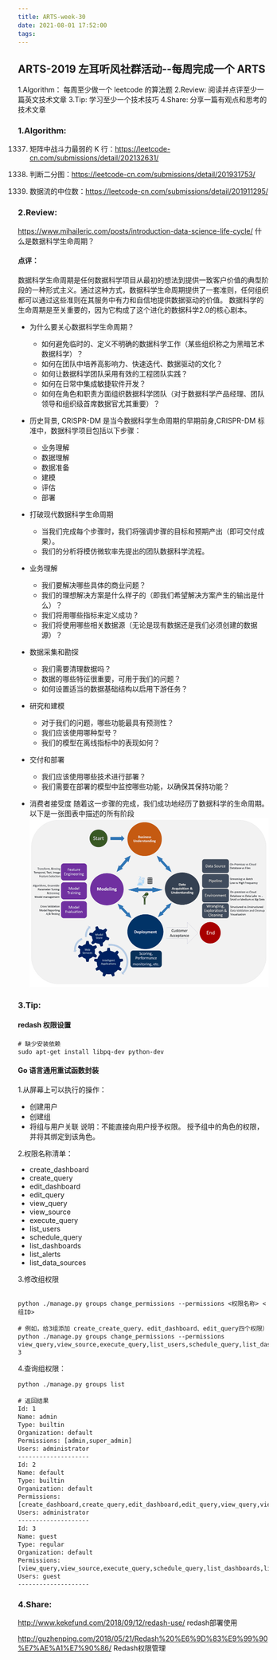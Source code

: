 ```yaml
---
title: ARTS-week-30
date: 2021-08-01 17:52:00
tags:
---
```



## ARTS-2019 左耳听风社群活动--每周完成一个 ARTS
1.Algorithm： 每周至少做一个 leetcode 的算法题
2.Review: 阅读并点评至少一篇英文技术文章
3.Tip: 学习至少一个技术技巧
4.Share: 分享一篇有观点和思考的技术文章

### 1.Algorithm:

1337. 矩阵中战斗力最弱的 K 行：https://leetcode-cn.com/submissions/detail/202132631/

785. 判断二分图：https://leetcode-cn.com/submissions/detail/201931753/

295. 数据流的中位数：https://leetcode-cn.com/submissions/detail/201911295/

### 2.Review:


https://www.mihaileric.com/posts/introduction-data-science-life-cycle/
什么是数据科学生命周期？

#### 点评：

数据科学生命周期是任何数据科学项目从最初的想法到提供一致客户价值的典型阶段的一种形式主义。通过这种方式，数据科学生命周期提供了一套准则，任何组织都可以通过这些准则在其服务中有力和自信地提供数据驱动的价值。
数据科学的生命周期是至关重要的，因为它构成了这个进化的数据科学2.0的核心剧本。

- 为什么要关心数据科学生命周期？
  - 如何避免临时的、定义不明确的数据科学工作（某些组织称之为黑暗艺术数据科学）？
  - 如何在团队中培养高影响力、快速迭代、数据驱动的文化？
  - 如何让数据科学团队采用有效的工程团队实践？
  - 如何在日常中集成敏捷软件开发？
  - 如何在角色和职责方面组织数据科学团队（对于数据科学产品经理、团队领导和组织级首席数据官尤其重要）？

- 历史背景, CRISPR-DM 是当今数据科学生命周期的早期前身,CRISPR-DM 标准中，数据科学项目包括以下步骤：
  - 业务理解
  - 数据理解
  - 数据准备
  - 建模
  - 评估
  - 部署

- 打破现代数据科学生命周期
  - 当我们完成每个步骤时，我们将强调步骤的目标和预期产出（即可交付成果）。
  - 我们的分析将模仿微软率先提出的团队数据科学流程。

- 业务理解
  - 我们要解决哪些具体的商业问题？
  - 我们的理想解决方案是什么样子的（即我们希望解决方案产生的输出是什么）？
  - 我们将用哪些指标来定义成功？
  - 我们将使用哪些相关数据源（无论是现有数据还是我们必须创建的数据源）？

- 数据采集和勘探
  - 我们需要清理数据吗？
  - 数据的哪些特征很重要，可用于我们的问题？
  - 如何设置适当的数据基础结构以启用下游任务？ 

- 研究和建模
  - 对于我们的问题，哪些功能最具有预测性？
  - 我们应该使用哪种型号？
  - 我们的模型在离线指标中的表现如何？

- 交付和部署
  - 我们应该使用哪些技术进行部署？
  - 我们需要在部署的模型中监控哪些功能，以确保其保持功能？

- 消费者接受度
  随着这一步骤的完成，我们成功地经历了数据科学的生命周期。以下是一张图表中描述的所有阶段
  ![An image](./images/ARTS-week-30-0.png)


### 3.Tip:

#### redash 权限设置

```shell
# 缺少安装依赖
sudo apt-get install libpq-dev python-dev
```

####  Go 语言通用重试函数封装

1.从屏幕上可以执行的操作：
- 创建用户
- 创建组
- 将组与用户关联
说明：不能直接向用户授予权限。 授予组中的角色的权限，并将其绑定到该角色。

2.权限名称清单：
- create_dashboard
- create_query
- edit_dashboard
- edit_query
- view_query
- view_source
- execute_query
- list_users
- schedule_query
- list_dashboards
- list_alerts
- list_data_sources

3.修改组权限

```shell

python ./manage.py groups change_permissions --permissions <权限名称> <组ID>

# 例如，给3组添加 create_create_query、edit_dashboard、edit_query四个权限）
python ./manage.py groups change_permissions --permissions view_query,view_source,execute_query,list_users,schedule_query,list_dashboards,list_alerts,list_data_sources 3
```

4.查询组权限：

```shell
python ./manage.py groups list

# 返回结果
Id: 1
Name: admin
Type: builtin
Organization: default
Permissions: [admin,super_admin]
Users: administrator
--------------------
Id: 2
Name: default
Type: builtin
Organization: default
Permissions: [create_dashboard,create_query,edit_dashboard,edit_query,view_query,view_source,execute_query,list_users,schedule_query,list_dashboards,list_alerts,list_data_sources]
Users: administrator
--------------------
Id: 3
Name: guest
Type: regular
Organization: default
Permissions: [view_query,view_source,execute_query,schedule_query,list_dashboards,list_alerts,list_data_sources]
Users: guest
--------------------
```


### 4.Share:

http://www.kekefund.com/2018/09/12/redash-use/
redash部署使用

http://guzhenping.com/2018/05/21/Redash%20%E6%9D%83%E9%99%90%E7%AE%A1%E7%90%86/
Redash权限管理
